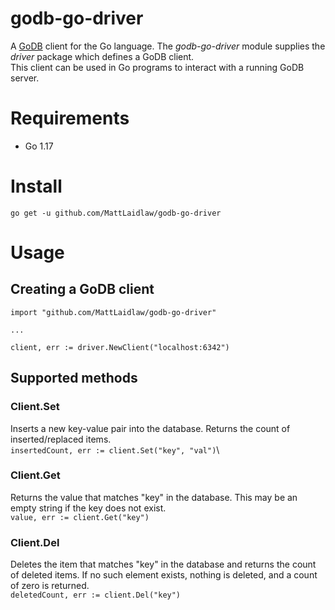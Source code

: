 # godb-go-driver
A [GoDB](https://github.com/MattLaidlaw/godb) client for the Go language. The *godb-go-driver* module supplies the *driver* package which defines a GoDB client.\
This client can be used in Go programs to interact with a running GoDB server.

# Requirements
* Go 1.17

# Install
```go get -u github.com/MattLaidlaw/godb-go-driver```

# Usage
## Creating a GoDB client
```
import "github.com/MattLaidlaw/godb-go-driver"

...

client, err := driver.NewClient("localhost:6342")
```

## Supported methods

### Client.Set
Inserts a new key-value pair into the database. Returns the count of inserted/replaced items.\
```insertedCount, err := client.Set("key", "val")```\

### Client.Get
Returns the value that matches "key" in the database. This may be an empty string if the key does not exist.\
```value, err := client.Get("key")```

### Client.Del
Deletes the item that matches "key" in the database and returns the count of deleted items. If no such element exists, nothing is deleted, and a count of zero is returned.\
```deletedCount, err := client.Del("key")```
